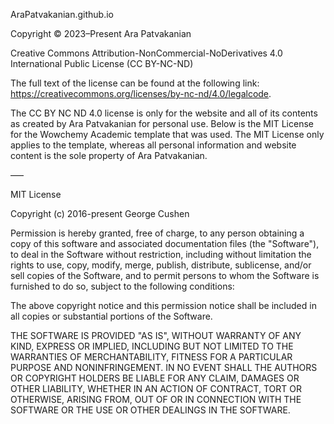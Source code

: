 AraPatvakanian.github.io

Copyright © 2023–Present Ara Patvakanian

Creative Commons Attribution-NonCommercial-NoDerivatives 4.0 International Public License (CC BY-NC-ND)

The full text of the license can be found at the following link: https://creativecommons.org/licenses/by-nc-nd/4.0/legalcode.

The CC BY NC ND 4.0 license is only for the website and all of its contents as created by Ara Patvakanian for personal use. Below is the MIT License for the Wowchemy Academic template that was used. The MIT License only applies to the template, whereas all personal information and website content is the sole property of Ara Patvakanian.

–––

MIT License

Copyright (c) 2016-present George Cushen

Permission is hereby granted, free of charge, to any person obtaining a copy
of this software and associated documentation files (the "Software"), to deal
in the Software without restriction, including without limitation the rights
to use, copy, modify, merge, publish, distribute, sublicense, and/or sell
copies of the Software, and to permit persons to whom the Software is
furnished to do so, subject to the following conditions:

The above copyright notice and this permission notice shall be included in all
copies or substantial portions of the Software.

THE SOFTWARE IS PROVIDED "AS IS", WITHOUT WARRANTY OF ANY KIND, EXPRESS OR
IMPLIED, INCLUDING BUT NOT LIMITED TO THE WARRANTIES OF MERCHANTABILITY,
FITNESS FOR A PARTICULAR PURPOSE AND NONINFRINGEMENT. IN NO EVENT SHALL THE
AUTHORS OR COPYRIGHT HOLDERS BE LIABLE FOR ANY CLAIM, DAMAGES OR OTHER
LIABILITY, WHETHER IN AN ACTION OF CONTRACT, TORT OR OTHERWISE, ARISING FROM,
OUT OF OR IN CONNECTION WITH THE SOFTWARE OR THE USE OR OTHER DEALINGS IN THE
SOFTWARE.